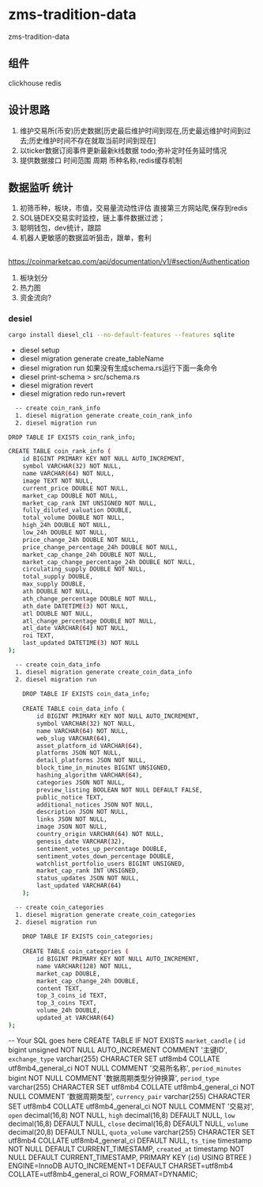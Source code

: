 # zms-tradition-data
zms-tradition-data 

## 组件

 clickhouse
 redis

## 设计思路
 1. 维护交易所(币安)历史数据[历史最后维护时间到现在,历史最远维护时间到过去;历史维护时间不存在就取当前时间到现在]
 2. 以ticker数据订阅事件更新最新k线数据 todo;弥补定时任务延时情况
 3. 提供数据接口 时间范围 周期 币种名称,redis缓存机制 
## 数据监听 统计
 1. 初筛币种，板块，市值，交易量流动性评估 直接第三方网站爬,保存到redis
 2. SOL链DEX交易实时监控，链上事件数据过滤； 
 3. 聪明钱包，dev统计，跟踪
 4. 机器人更敏感的数据监听狙击，跟单，套利
## 
https://coinmarketcap.com/api/documentation/v1/#section/Authentication
1. 板块划分
2. 热力图
3. 资金流向?

### desiel

```bash
cargo install diesel_cli --no-default-features --features sqlite
```
* diesel setup
* diesel migration generate create_tableName
* diesel migration run
  如果没有生成schema.rs运行下面一条命令
* diesel print-schema > src/schema.rs
* diesel migration revert
* diesel migration redo run+revert

```bash
  -- create coin_rank_info
  1. diesel migration generate create_coin_rank_info
  2. diesel migration run

DROP TABLE IF EXISTS coin_rank_info;

CREATE TABLE coin_rank_info (
    id BIGINT PRIMARY KEY NOT NULL AUTO_INCREMENT,
    symbol VARCHAR(32) NOT NULL,
    name VARCHAR(64) NOT NULL,
    image TEXT NOT NULL,
    current_price DOUBLE NOT NULL,
    market_cap DOUBLE NOT NULL,
    market_cap_rank INT UNSIGNED NOT NULL,
    fully_diluted_valuation DOUBLE,
    total_volume DOUBLE NOT NULL,
    high_24h DOUBLE NOT NULL,
    low_24h DOUBLE NOT NULL,
    price_change_24h DOUBLE NOT NULL,
    price_change_percentage_24h DOUBLE NOT NULL,
    market_cap_change_24h DOUBLE NOT NULL,
    market_cap_change_percentage_24h DOUBLE NOT NULL,
    circulating_supply DOUBLE NOT NULL,
    total_supply DOUBLE,
    max_supply DOUBLE,
    ath DOUBLE NOT NULL,
    ath_change_percentage DOUBLE NOT NULL,
    ath_date DATETIME(3) NOT NULL,
    atl DOUBLE NOT NULL,
    atl_change_percentage DOUBLE NOT NULL,
    atl_date VARCHAR(64) NOT NULL,
    roi TEXT,
    last_updated DATETIME(3) NOT NULL
);

```
```bash
  -- create coin_data_info
  1. diesel migration generate create_coin_data_info
  2. diesel migration run
    
    DROP TABLE IF EXISTS coin_data_info;
    
    CREATE TABLE coin_data_info (
        id BIGINT PRIMARY KEY NOT NULL AUTO_INCREMENT,
        symbol VARCHAR(32) NOT NULL,
        name VARCHAR(64) NOT NULL,
        web_slug VARCHAR(64),
        asset_platform_id VARCHAR(64),
        platforms JSON NOT NULL,
        detail_platforms JSON NOT NULL,
        block_time_in_minutes BIGINT UNSIGNED,
        hashing_algorithm VARCHAR(64),
        categories JSON NOT NULL,
        preview_listing BOOLEAN NOT NULL DEFAULT FALSE,
        public_notice TEXT,
        additional_notices JSON NOT NULL,
        description JSON NOT NULL,
        links JSON NOT NULL,
        image JSON NOT NULL,
        country_origin VARCHAR(64) NOT NULL,
        genesis_date VARCHAR(32),
        sentiment_votes_up_percentage DOUBLE,
        sentiment_votes_down_percentage DOUBLE,
        watchlist_portfolio_users BIGINT UNSIGNED,
        market_cap_rank INT UNSIGNED,
        status_updates JSON NOT NULL,
        last_updated VARCHAR(64)
    );
```

```bash
  -- create coin_categories
  1. diesel migration generate create_coin_categories
  2. diesel migration run
    
    DROP TABLE IF EXISTS coin_categories;
    
    CREATE TABLE coin_categories (
        id BIGINT PRIMARY KEY NOT NULL AUTO_INCREMENT,
        name VARCHAR(128) NOT NULL,
        market_cap DOUBLE,
        market_cap_change_24h DOUBLE,
        content TEXT,
        top_3_coins_id TEXT,
        top_3_coins TEXT,
        volume_24h DOUBLE,
        updated_at VARCHAR(64)
);

```

-- Your SQL goes here
CREATE TABLE IF NOT EXISTS `market_candle` (
`id` bigint unsigned NOT NULL AUTO_INCREMENT COMMENT '主键ID',
`exchange_type` varchar(255) CHARACTER SET utf8mb4 COLLATE utf8mb4_general_ci NOT NULL COMMENT '交易所名称',
`period_minutes` bigint NOT NULL COMMENT '数据周期类型分钟换算',
`period_type` varchar(255) CHARACTER SET utf8mb4 COLLATE utf8mb4_general_ci NOT NULL COMMENT '数据周期类型',
`currency_pair` varchar(255) CHARACTER SET utf8mb4 COLLATE utf8mb4_general_ci NOT NULL COMMENT '交易对',
`open` decimal(16,8) NOT NULL,
`high` decimal(16,8) DEFAULT NULL,
`low` decimal(16,8) DEFAULT NULL,
`close` decimal(16,8) DEFAULT NULL,
`volume` decimal(20,8) DEFAULT NULL,
`quota_volume` varchar(255) CHARACTER SET utf8mb4 COLLATE utf8mb4_general_ci DEFAULT NULL,
`ts_time` timestamp NOT NULL DEFAULT CURRENT_TIMESTAMP,
`created_at`   timestamp NOT NULL DEFAULT CURRENT_TIMESTAMP,
PRIMARY KEY (`id`) USING BTREE
) ENGINE=InnoDB AUTO_INCREMENT=1 DEFAULT CHARSET=utf8mb4 COLLATE=utf8mb4_general_ci ROW_FORMAT=DYNAMIC;